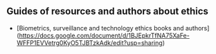 ## Guides of resources and authors about ethics


- [Biometrics, surveillance and technology ethics books and authors]
(https://docs.google.com/document/d/1BJEpkrTfNA75XaFe-WFFP1EVVetrg0KyO5TJBTzkAdk/edit?usp=sharing)
